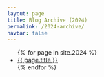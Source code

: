 ```yaml
---
layout: page
title: Blog Archive (2024)
permalink: /2024-archive/
navbar: false
---
```


<ul>
  {% for page in site.2024 %}
    <li><a href="{{ page.url }}">{{ page.title }}</a></li>
  {% endfor %}
</ul>